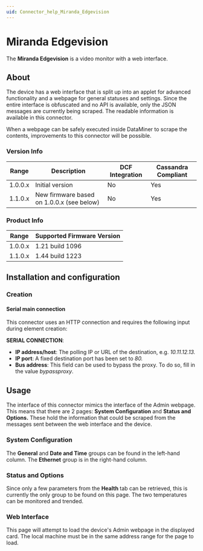 ```yaml
---
uid: Connector_help_Miranda_Edgevision
---
```


# Miranda Edgevision

The **Miranda Edgevision** is a video monitor with a web interface.

## About

The device has a web interface that is split up into an applet for advanced functionality and a webpage for general statuses and settings. Since the entire interface is obfuscated and no API is available, only the JSON messages are currently being scraped. The readable information is available in this connector.

When a webpage can be safely executed inside DataMiner to scrape the contents, improvements to this connector will be possible.

### Version Info

| **Range** | **Description**                           | **DCF Integration** | **Cassandra Compliant** |
|------------------|-------------------------------------------|---------------------|-------------------------|
| 1.0.0.x          | Initial version                           | No                  | Yes                     |
| 1.1.0.x          | New firmware based on 1.0.0.x (see below) | No                  | Yes                     |

### Product Info

| Range | Supported Firmware Version |
|------------------|-----------------------------|
| 1.0.0.x          | 1.21 build 1096             |
| 1.1.0.x          | 1.44 build 1223             |

## Installation and configuration

### Creation

#### Serial main connection

This connector uses an HTTP connection and requires the following input during element creation:

**SERIAL CONNECTION**:

- **IP address/host**: The polling IP or URL of the destination, e.g. *10.11.12.13.*
- **IP port**: A fixed destination port has been set to *80.*
- **Bus address**: This field can be used to bypass the proxy. To do so, fill in the value *bypassproxy*.

## Usage

The interface of this connector mimics the interface of the Admin webpage. This means that there are 2 pages: **System Configuration** and **Status and Options.** These hold the information that could be scraped from the messages sent between the web interface and the device.

### System Configuration

The **General** and **Date and Time** groups can be found in the left-hand column. The **Ethernet** group is in the right-hand column.

### Status and Options

Since only a few parameters from the **Health** tab can be retrieved, this is currently the only group to be found on this page. The two temperatures can be monitored and trended.

### Web Interface

This page will attempt to load the device's Admin webpage in the displayed card. The local machine must be in the same address range for the page to load.
